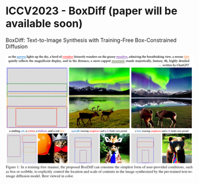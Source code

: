 # ICCV2023 - BoxDiff (paper will be available soon)
BoxDiff: Text-to-Image Synthesis with Training-Free Box-Constrained Diffusion

![](boxdiff_teaser.png)
